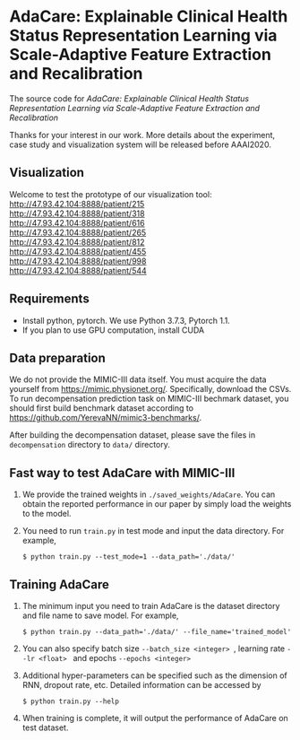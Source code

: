 # AdaCare: Explainable Clinical Health Status Representation Learning via Scale-Adaptive Feature Extraction and Recalibration

The source code for *AdaCare: Explainable Clinical Health Status Representation Learning via Scale-Adaptive Feature Extraction and Recalibration*

Thanks for your interest in our work. More details about the experiment, case study and visualization system will be released before AAAI2020.

## Visualization
Welcome to test the prototype of our visualization tool:
http://47.93.42.104:8888/patient/215       
http://47.93.42.104:8888/patient/318       
http://47.93.42.104:8888/patient/616  
http://47.93.42.104:8888/patient/265   
http://47.93.42.104:8888/patient/812  
http://47.93.42.104:8888/patient/455  
http://47.93.42.104:8888/patient/998  
http://47.93.42.104:8888/patient/544

## Requirements

* Install python, pytorch. We use Python 3.7.3, Pytorch 1.1.
* If you plan to use GPU computation, install CUDA

## Data preparation
We do not provide the MIMIC-III data itself. You must acquire the data yourself from https://mimic.physionet.org/. Specifically, download the CSVs. To run decompensation prediction task on MIMIC-III bechmark dataset, you should first build benchmark dataset according to https://github.com/YerevaNN/mimic3-benchmarks/.

After building the decompensation dataset, please save the files in ```decompensation``` directory to ```data/``` directory.

## Fast way to test AdaCare with MIMIC-III
1. We provide the trained weights in ```./saved_weights/AdaCare```. You can obtain the reported performance in our paper by simply load the weights to the model.

2. You need to run ```train.py``` in test mode and input the data directory. For example,

    ```$ python train.py --test_mode=1 --data_path='./data/' ```

## Training AdaCare
1. The minimum input you need to train AdaCare is the dataset directory and file name to save model. For example,

    ```$ python train.py --data_path='./data/' --file_name='trained_model' ```

3. You can also specify batch size ```--batch_size <integer> ```, learning rate ```--lr <float> ``` and epochs ```--epochs <integer> ```

4. Additional hyper-parameters can be specified such as the dimension of RNN, dropout rate, etc. Detailed information can be accessed by 

    ```$ python train.py --help```

5. When training is complete, it will output the performance of AdaCare on test dataset.
